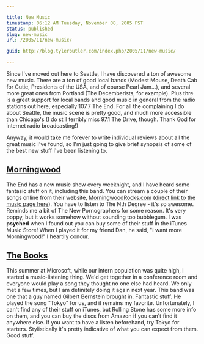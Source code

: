 ```yaml
---

title: New Music
timestamp: 06:12 AM Tuesday, November 08, 2005 PST
status: published
slug: new-music
url: /2005/11/new-music/

guid: http://blog.tylerbutler.com/index.php/2005/11/new-music/

---
```


Since I've moved out here to Seattle, I have discovered a ton of awesome new
music. There are a ton of good local bands (Modest Mouse, Death Cab for Cutie,
Presidents of the USA, and of course Pearl Jam...), and several more great
ones from Portland (The Decemberists, for example). Plus thre is a great
support for local bands and good music in general from the radio stations out
here, especially 107.7 The End. For all the complaining I do about Seattle,
the music scene is pretty good, and much more accessible than Chicago's (I do
still terribly miss 97.1 The Drive, though. Thank God for internet radio
broadcasting!)

Anyway, it would take me forever to write individual reviews about all the
great music I've found, so I'm just going to give brief synopsis of some of
the best new stuff I've been listening to.

## [Morningwood][2]

The End has a new music show every weeknight, and I have heard some fantasic
stuff on it, including this band. You can stream a couple of their songs
online from their website, [MorningwoodRocks.com][3] ([direct link to the
music page here][4]). You have to listen to The Nth Degree - it's so awesome.
Reminds me a bit of The New Pornographers for some reason. It's very poppy,
but it works somehow without sounding too bubblegum. I was **psyched** when I
found out you can buy some of their stuff in the iTunes Music Store! When I
played it for my friend Dan, he said, "I want more Morningwood!" I heartily
concur.

## [The Books][5]

This summer at Microsoft, while our intern population was quite high, I
started a music-listening thing. We'd get together in a conference room and
everyone would play a song they thought no one else had heard. We only met a
few times, but I am definitely doing it again next year. This band was one
that a guy named Gilbert Bernstein brought in. Fantastic stuff. He played the
song "Tokyo" for us, and it remains my favorite. Unfortunately, I can't find
any of their stuff on iTunes, but Rolling Stone has some more info on them,
and you can buy the discs from Amazon if you can't find it anywhere else. If
you want to have a listen beforehand, try Tokyo for starters. Stylistically
it's pretty indicative of what you can expect from them. Good stuff.


   [2]: http://www.MorningwoodRocks.com
   [3]: http://www.morningwoodrocks.com/
   [4]: http://www.morningwoodrocks.com/music.asp
   [5]: http://www.rollingstone.com/artist/_/id/7292717
